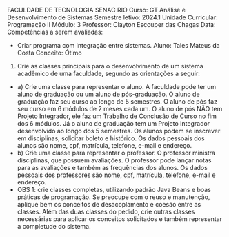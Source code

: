 FACULDADE DE TECNOLOGIA SENAC RIO
Curso: GT Análise e Desenvolvimento de Sistemas Semestre letivo: 2024.1
Unidade Curricular: Programação II Módulo: 3
Professor: Clayton Escouper das Chagas Data:
Competências a serem avaliadas:
- Criar programa com integração entre sistemas.
Aluno: Tales Mateus da Costa
Conceito: Ótimo

1) Crie as classes principais para o desenvolvimento de um sistema acadêmico de uma
faculdade, segundo as orientações a seguir:
- a) Crie uma classe para representar o aluno. A faculdade pode ter um aluno de
graduação ou um aluno de pós-graduação. O aluno de graduação faz seu curso ao
longo de 5 semestres. O aluno de pós faz seu curso em 6 módulos de 2 meses cada um.
O aluno de pós NÃO tem Projeto Integrador, ele faz um Trabalho de Conclusão de
Curso no fim dos 6 módulos. Já o aluno de graduação tem um Projeto Integrador
desenvolvido ao longo dos 5 semestres. Os alunos podem se inscrever em disciplinas,
solicitar boleto e histórico. Os dados pessoais dos alunos são nome, cpf, matrícula,
telefone, e-mail e endereço.
- b) Crie uma classe para representar o professor. O professor ministra disciplinas, que
possuem avaliações. O professor pode lançar notas para as avaliações e também as
frequências dos alunos. Os dados pessoais dos professores são nome, cpf, matrícula,
telefone, e-mail e endereço.
- OBS 1: crie classes completas, utilizando padrão Java Beans e boas práticas de
programação. Se preocupe com o reuso e manutenção, aplique bem os conceitos de
desacoplamento e coesão entre as classes. Além das duas classes do pedido, crie
outras classes necessárias para aplicar os conceitos solicitados e também representar a
completude do sistema.
